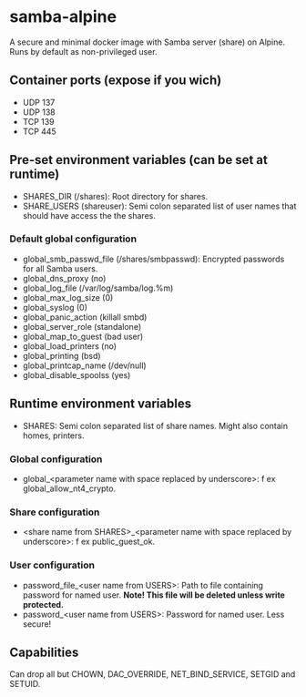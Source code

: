 # samba-alpine
A secure and minimal docker image with Samba server (share) on Alpine. Runs by default as non-privileged user.

## Container ports (expose if you wich)
* UDP 137
* UDP 138
* TCP 139
* TCP 445

## Pre-set environment variables (can be set at runtime)
* SHARES_DIR (/shares): Root directory for shares.
* SHARE_USERS (shareuser): Semi colon separated list of user names that should have access the the shares.
### Default global configuration
* global_smb_passwd_file (/shares/smbpasswd): Encrypted passwords for all Samba users.
* global_dns_proxy (no)
* global_log_file (/var/log/samba/log.%m)
* global_max_log_size (0)
* global_syslog (0)
* global_panic_action (killall smbd)
* global_server_role (standalone)
* global_map_to_guest (bad user)
* global_load_printers (no)
* global_printing (bsd)
* global_printcap_name (/dev/null)
* global_disable_spoolss (yes)

## Runtime environment variables
* SHARES: Semi colon separated list of share names. Might also contain homes, printers.
### Global configuration
* global_&lt;parameter name with space replaced by underscore&gt;: f ex global_allow_nt4_crypto.
### Share configuration
* &lt;share name from SHARES&gt;_&lt;parameter name with space replaced by underscore&gt;: f ex public_guest_ok.
### User configuration
* password&#95;file_&lt;user name from USERS&gt;: Path to file containing password for named user. **Note! This file will be deleted unless write protected.**
* password_&lt;user name from USERS&gt;: Password for named user. Less secure!

## Capabilities
Can drop all but CHOWN, DAC_OVERRIDE, NET_BIND_SERVICE, SETGID and SETUID.
